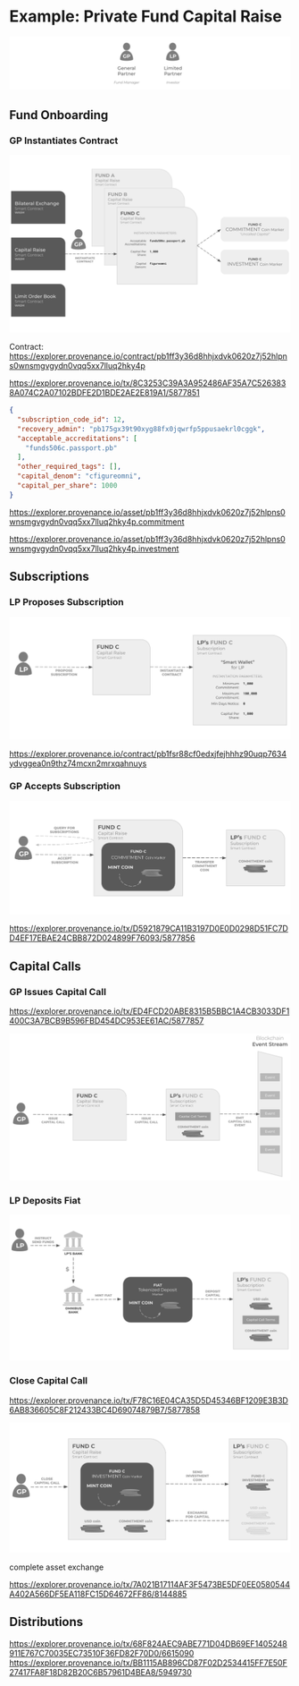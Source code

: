 # Example: Private Fund Capital Raise

![asset lifecycle](/img/learn/asset-lifecycle/funds-lifecycle-roles.png)

## Fund Onboarding

### GP Instantiates Contract


![asset lifecycle](/img/learn/asset-lifecycle/funds-lifecycle-instantiate.png)

Contract:
https://explorer.provenance.io/contract/pb1ff3y36d8hhjxdvk0620z7j52hlpns0wnsmgvgydn0vqq5xx7lluq2hky4p


https://explorer.provenance.io/tx/8C3253C39A3A952486AF35A7C5263838A074C2A07102BDFE2D1BDE2AE2E819A1/5877851

```json
{
  "subscription_code_id": 12,
  "recovery_admin": "pb175gx39t90xyg88fx0jqwrfp5ppusaekrl0cggk",
  "acceptable_accreditations": [
    "funds506c.passport.pb"
  ],
  "other_required_tags": [],
  "capital_denom": "cfigureomni",
  "capital_per_share": 1000
}
```

https://explorer.provenance.io/asset/pb1ff3y36d8hhjxdvk0620z7j52hlpns0wnsmgvgydn0vqq5xx7lluq2hky4p.commitment

https://explorer.provenance.io/asset/pb1ff3y36d8hhjxdvk0620z7j52hlpns0wnsmgvgydn0vqq5xx7lluq2hky4p.investment

## Subscriptions 

### LP Proposes Subscription

![asset lifecycle](/img/learn/asset-lifecycle/funds-lifecycle-propose.png)


https://explorer.provenance.io/contract/pb1fsr88cf0edxjfejhhhz90uqp7634ydvggea0n9thz74mcxn2mrxqahnuys

### GP Accepts Subscription 

![asset lifecycle](/img/learn/asset-lifecycle/funds-lifecycle-accept.png)

https://explorer.provenance.io/tx/D5921879CA11B3197D0E0D0298D51FC7DD4EF17EBAE24CBB872D024899F76093/5877856


## Capital Calls

### GP Issues Capital Call

https://explorer.provenance.io/tx/ED4FCD20ABE8315B5BBC1A4CB3033DF1400C3A7BCB9B596FBD454DC953EE61AC/5877857

![asset lifecycle](/img/learn/asset-lifecycle/funds-lifecycle-issue-cap-call.png)

### LP Deposits Fiat

![asset lifecycle](/img/learn/asset-lifecycle/funds-lifecycle-capital-deposit.png)

### Close Capital Call

https://explorer.provenance.io/tx/F78C16E04CA35D5D45346BF1209E3B3D6AB836605C8F212433BC4D69074879B7/5877858

![asset lifecycle](/img/learn/asset-lifecycle/funds-lifecycle-close-cap-call.png)


complete asset exchange

https://explorer.provenance.io/tx/7A021B17114AF3F5473BE5DF0EE0580544A402A566DF5EA118FC15D64672FF86/8144885


## Distributions

https://explorer.provenance.io/tx/68F824AEC9ABE771D04DB69EF1405248911E767C70035EC73510F36FD82F70D0/6615090
https://explorer.provenance.io/tx/BB1115AB896CD87F02D2534415FF7E50F27417FA8F18D82B20C6B57961D4BEA8/5949730



